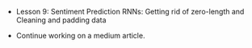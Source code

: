 - Lesson 9: Sentiment Prediction RNNs: Getting rid of zero-length and Cleaning and padding data

- Continue working on a medium article.
